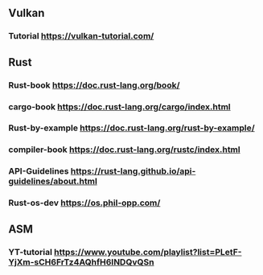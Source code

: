 ## Vulkan
### Tutorial https://vulkan-tutorial.com/

## Rust
### Rust-book https://doc.rust-lang.org/book/
### cargo-book https://doc.rust-lang.org/cargo/index.html
### Rust-by-example https://doc.rust-lang.org/rust-by-example/
### compiler-book https://doc.rust-lang.org/rustc/index.html
### API-Guidelines https://rust-lang.github.io/api-guidelines/about.html
### Rust-os-dev https://os.phil-opp.com/

## ASM
### YT-tutorial https://www.youtube.com/playlist?list=PLetF-YjXm-sCH6FrTz4AQhfH6INDQvQSn
